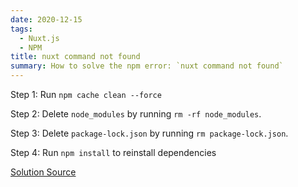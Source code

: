 ```yaml
---
date: 2020-12-15
tags:
  - Nuxt.js
  - NPM
title: nuxt command not found
summary: How to solve the npm error: `nuxt command not found`
---
```


Step 1: Run `npm cache clean --force`

Step 2: Delete `node_modules` by running `rm -rf node_modules`. 

Step 3: Delete `package-lock.json` by running `rm package-lock.json`. 

Step 4: Run `npm install` to reinstall dependencies

[Solution Source](https://stackoverflow.com/questions/7167519/should-markdown-preserve-newlines-in-blockquotes)
